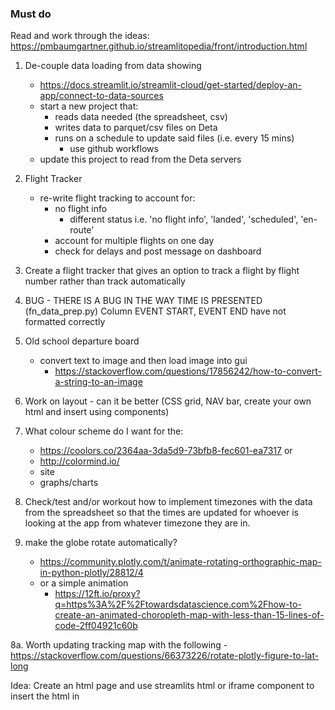 ### Must do
Read and work through the ideas: https://pmbaumgartner.github.io/streamlitopedia/front/introduction.html

1. De-couple data loading from data showing
    - https://docs.streamlit.io/streamlit-cloud/get-started/deploy-an-app/connect-to-data-sources
    - start a new project that:
        - reads data needed (the spreadsheet, csv)
        - writes data to parquet/csv files on Deta
        - runs on a schedule to update said files (i.e. every 15 mins)
            - use github workflows
    - update this project to read from the Deta servers


1. Flight Tracker 
    - re-write flight tracking to account for:
        - no flight info
            - different status i.e. 'no flight info', 'landed', 'scheduled', 'en-route'
        - account for multiple flights on one day
        - check for delays and post message on dashboard

2. Create a flight tracker that gives an option to track a flight by flight number rather than track automatically

2. BUG - 
        THERE IS A BUG IN THE WAY TIME IS PRESENTED (fn_data_prep.py)
        Column EVENT START, EVENT END have not formatted correctly

3. Old school departure board 
    - convert text to image and then load image into gui
        - https://stackoverflow.com/questions/17856242/how-to-convert-a-string-to-an-image


4. Work on layout - can it be better (CSS grid, NAV bar, create your own html and insert using components)


5. What colour scheme do I want for the:
    - https://coolors.co/2364aa-3da5d9-73bfb8-fec601-ea7317 or
    - http://colormind.io/
    - site 
    - graphs/charts


7. Check/test and/or workout how to implement timezones with the data from the spreadsheet so that the times are updated for whoever is looking at the app from whatever timezone they are in.

8. make the globe rotate automatically?
    - https://community.plotly.com/t/animate-rotating-orthographic-map-in-python-plotly/28812/4
    - or a simple animation
        - https://12ft.io/proxy?q=https%3A%2F%2Ftowardsdatascience.com%2Fhow-to-create-an-animated-choropleth-map-with-less-than-15-lines-of-code-2ff04921c60b

8a. Worth updating tracking map with the following 
    - https://stackoverflow.com/questions/66373226/rotate-plotly-figure-to-lat-long

Idea: Create an html page and use streamlits html or iframe component to insert the html in